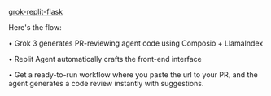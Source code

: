 [grok-replit-flask](https://replit.com/@abishkpatil/GitPrIntelligence?v=1#main.py)

Here's the flow:

• Grok 3 generates PR-reviewing agent code using Composio + LlamaIndex

• Replit Agent automatically crafts the front-end interface

• Get a ready-to-run workflow where you paste the url to your PR, and the agent generates a code review instantly with suggestions.



